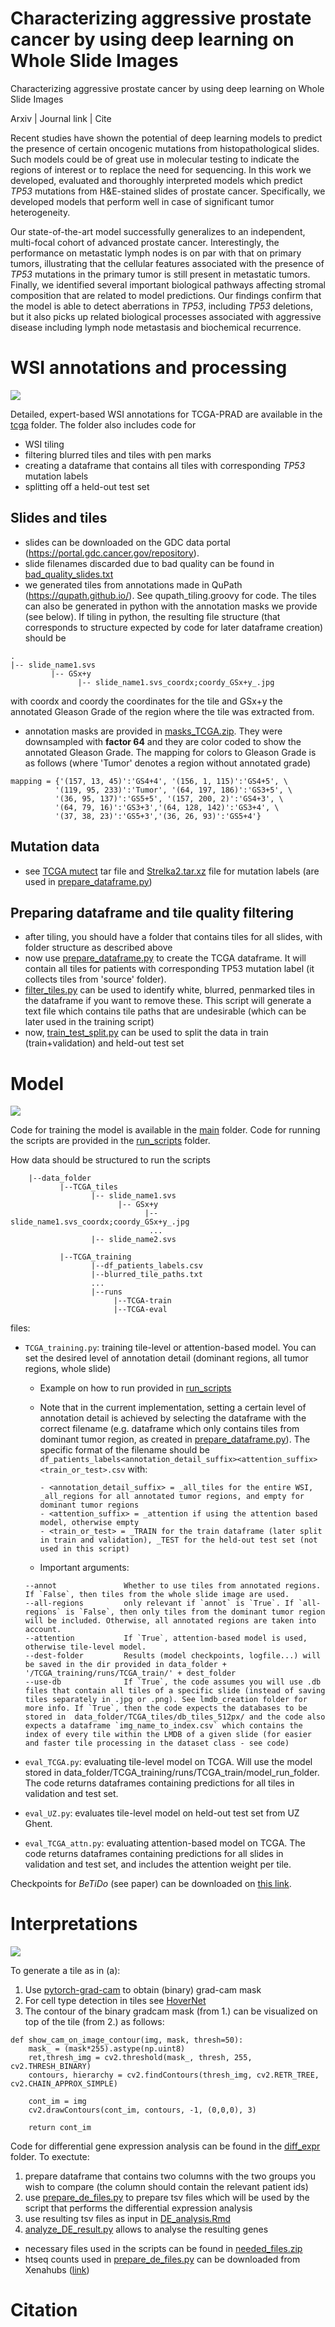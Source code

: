 # Characterizing aggressive prostate cancer by using deep learning on Whole Slide Images

Characterizing aggressive prostate cancer by using deep learning on Whole Slide Images

Arxiv | Journal link | Cite

Recent studies have shown the potential of deep learning models to predict the presence of certain oncogenic mutations from histopathological slides. Such models could be of great use in molecular testing to indicate the regions of interest or to replace the need for sequencing. In this work we developed, evaluated and thoroughly interpreted models which predict _TP53_ mutations from H&E-stained slides of prostate cancer. Specifically, we developed models that perform well in case of significant tumor heterogeneity. 

Our state-of-the-art model successfully generalizes to an independent, multi-focal cohort of advanced prostate cancer. Interestingly, the performance on metastatic lymph nodes is on par with that on primary tumors, illustrating that the cellular features associated with the presence of _TP53_ mutations in the primary tumor is still present in metastatic tumors. Finally, we identified several important biological pathways affecting stromal composition that are related to model predictions. Our findings confirm that the model is able to detect aberrations in _TP53_, including _TP53_ deletions, but it also picks up related biological processes associated with aggressive disease including lymph node metastasis and biochemical recurrence.

# WSI annotations and processing

![](images/annotations.png?raw=true)

Detailed, expert-based WSI annotations for TCGA-PRAD are available in the [tcga](https://github.com/mpizurica/WSI_mut/tree/master/code/data_prep/tcga) folder.
The folder also includes code for 
- WSI tiling
- filtering blurred tiles and tiles with pen marks
- creating a dataframe that contains all tiles with corresponding _TP53_ mutation labels
- splitting off a held-out test set

## Slides and tiles
- slides can be downloaded on the GDC data portal (https://portal.gdc.cancer.gov/repository). 
- slide filenames discarded due to bad quality can be found in [bad_quality_slides.txt](https://github.com/mpizurica/WSI_mut/blob/master/code/data_prep/tcga/bad_qual_slides.txt)
- we generated tiles from annotations made in QuPath (https://qupath.github.io/). See qupath_tiling.groovy for code. The tiles can also be generated in python with the annotation masks we provide (see below). If tiling in python, the resulting file structure (that corresponds to structure expected by code for later dataframe creation) should be
```
.
|-- slide_name1.svs
         |-- GSx+y 
               |-- slide_name1.svs_coordx;coordy_GSx+y_.jpg 
```
with coordx and coordy the coordinates for the tile and GSx+y the annotated Gleason Grade of the region where the tile was extracted from.
- annotation masks are provided in [masks_TCGA.zip](https://github.com/mpizurica/WSI_mut/blob/master/code/data_prep/tcga/masks_TCGA.zip). They were downsampled with __factor 64__ and they are color coded to show the annotated Gleason Grade. The mapping for colors to Gleason Grade is as follows (where 'Tumor' denotes a region without annotated grade)
```
mapping = {'(157, 13, 45)':'GS4+4', '(156, 1, 115)':'GS4+5', \
          '(119, 95, 233)':'Tumor', '(64, 197, 186)':'GS3+5', \
          '(36, 95, 137)':'GS5+5', '(157, 200, 2)':'GS4+3', \
          '(64, 79, 16)':'GS3+3','(64, 128, 142)':'GS3+4', \
          '(37, 38, 23)':'GS5+3','(36, 26, 93)':'GS5+4'}
```

## Mutation data
- see [TCGA mutect](https://github.com/mpizurica/WSI_mut/blob/master/code/data_prep/tcga/TCGA.PRAD.mutect.deca36be-bf05-441a-b2e4-394228f23fbe.DR-10.0.somatic.tar.xz) tar file and [Strelka2.tar.xz](https://github.com/mpizurica/WSI_mut/blob/master/code/data_prep/tcga/Strelka2.tar.xz) file for mutation labels (are used in [prepare_dataframe.py](https://github.com/mpizurica/WSI_mut/blob/master/code/data_prep/tcga/prepare_dataframe.py))

## Preparing dataframe and tile quality filtering
- after tiling, you should have a folder that contains tiles for all slides, with folder structure as described above
- now use [prepare_dataframe.py](https://github.com/mpizurica/WSI_mut/blob/master/code/data_prep/tcga/prepare_dataframe.py) to create the TCGA dataframe. It will contain all tiles for patients with corresponding TP53 mutation label (it collects tiles from 'source' folder).
- [filter_tiles.py](https://github.com/mpizurica/WSI_mut/blob/master/code/data_prep/tcga/filter_tiles.py) can be used to identify white, blurred, penmarked tiles in the dataframe if you want to remove these. This script will generate a text file which contains tile paths that are undesirable (which can be later used in the training script)
- now, [train_test_split.py](https://github.com/mpizurica/WSI_mut/blob/master/code/data_prep/tcga/train_test_split.py) can be used to split the data in train (train+validation) and held-out test set


# Model

![](images/model.png?raw=true)

Code for training the model is available in the [main](https://github.com/mpizurica/WSI_mut/tree/master/code/main) folder. Code for running the scripts are provided in the 
[run_scripts](https://github.com/mpizurica/WSI_mut/tree/master/run_scripts) folder.

How data should be structured to run the scripts

```
    |--data_folder
           |--TCGA_tiles
                  |-- slide_name1.svs
                        |-- GSx+y 
                              |-- slide_name1.svs_coordx;coordy_GSx+y_.jpg 
                               ...
                  |-- slide_name2.svs
                   
           |--TCGA_training
                  |--df_patients_labels.csv
                  |--blurred_tile_paths.txt
                  ...
                  |--runs
                       |--TCGA-train
                       |--TCGA-eval
```

files:

- `TCGA_training.py`: training tile-level or attention-based model. You can set the desired level of annotation detail (dominant regions, all tumor regions, whole slide)
  - Example on how to run provided in [run_scripts](https://github.com/mpizurica/WSI_mut/tree/master/run_scripts)
  - Note that in the current implementation, setting a certain level of annotation detail is achieved by selecting the dataframe with the correct filename (e.g. dataframe
which only contains tiles from dominant tumor region, as created in 
[prepare_dataframe.py](https://github.com/mpizurica/WSI_mut/blob/master/code/data_prep/tcga/prepare_dataframe.py)). The specific format of the filename should be
`df_patients_labels<annotation_detail_suffix><attention_suffix><train_or_test>.csv` with:

        - <annotation_detail_suffix> = _all_tiles for the entire WSI, _all_regions for all annotated tumor regions, and empty for dominant tumor regions
        - <attention_suffix> = _attention if using the attention based model, otherwise empty
        - <train_or_test> = _TRAIN for the train dataframe (later split in train and validation), _TEST for the held-out test set (not used in this script)

  - Important arguments:
  
  ```
  --annot               Whether to use tiles from annotated regions. If `False`, then tiles from the whole slide image are used.
  --all-regions         only relevant if `annot` is `True`. If `all-regions` is `False`, then only tiles from the dominant tumor region will be included. Otherwise, all annotated regions are taken into account. 
  --attention           If `True`, attention-based model is used, otherwise tile-level model.
  --dest-folder         Results (model checkpoints, logfile...) will be saved in the dir provided in data_folder + '/TCGA_training/runs/TCGA_train/' + dest_folder
  --use-db              If `True`, the code assumes you will use .db files that contain all tiles of a specific slide (instead of saving tiles separately in .jpg or .png). See lmdb_creation folder for more info. If `True`, then the code expects the databases to be stored in  data_folder/TCGA_tiles/db_tiles_512px/ and the code also expects a dataframe `img_name_to_index.csv` which contains the index of every tile within the LMDB of a given slide (for easier and faster tile processing in the dataset class - see code)
  ```
  
- `eval_TCGA.py`: evaluating tile-level model on TCGA. Will use the model stored in data_folder/TCGA_training/runs/TCGA_train/model_run_folder. The code returns dataframes containing predictions for all tiles in validation and test set.
- `eval_UZ.py`: evaluates tile-level model on held-out test set from UZ Ghent.
- `eval_TCGA_attn.py`: evaluating attention-based model on TCGA. The code returns dataframes containing predictions for all slides in validation and test set, and includes the attention weight per tile.

Checkpoints for _BeTiDo_ (see paper) can be downloaded on [this link](https://drive.google.com/drive/folders/18-zx6tSvv6M3INFP_UvgLYSmeXqzaiUj?usp=sharing).

# Interpretations

![](images/interpretations.png?raw=true)

To generate a tile as in (a):
1. Use [pytorch-grad-cam](https://github.com/jacobgil/pytorch-grad-cam) to obtain (binary) grad-cam mask
2. For cell type detection in tiles see [HoverNet](https://github.com/vqdang/hover_net)
3. The contour of the binary gradcam mask (from 1.) can be visualized on top of the tile (from 2.) as follows:
 
```
def show_cam_on_image_contour(img, mask, thresh=50):
    mask_ = (mask*255).astype(np.uint8)
    ret,thresh_img = cv2.threshold(mask_, thresh, 255, cv2.THRESH_BINARY)
    contours, hierarchy = cv2.findContours(thresh_img, cv2.RETR_TREE, cv2.CHAIN_APPROX_SIMPLE)
    
    cont_im = img
    cv2.drawContours(cont_im, contours, -1, (0,0,0), 3)
    
    return cont_im
```

Code for differential gene expression analysis can be found in the [diff_expr](https://github.com/mpizurica/WSI_mut/tree/master/code/diff_expr) folder. To exectute:

1. prepare dataframe that contains two columns with the two groups you wish to compare (the column should contain the relevant patient ids)
2. use [prepare_de_files.py](https://github.com/mpizurica/WSI_mut/blob/master/code/diff_expr/prepare_de_files.py) to prepare tsv files which will be used by the script that performs the differential expression analysis
3. use resulting tsv files as input in [DE_analysis.Rmd](https://github.com/mpizurica/WSI_mut/blob/master/code/diff_expr/DE_analysis.Rmd)
4. [analyze_DE_result.py](https://github.com/mpizurica/WSI_mut/blob/master/code/diff_expr/analyze_DE_result.py) allows to analyse the resulting genes 

- necessary files used in the scripts can be found in [needed_files.zip](https://github.com/mpizurica/WSI_mut/blob/master/code/diff_expr/needed_files.zip)
- htseq counts used in [prepare_de_files.py](https://github.com/mpizurica/WSI_mut/blob/master/code/diff_expr/prepare_de_files.py) can be downloaded from Xenahubs ([link](https://xenabrowser.net/datapages/?dataset=TCGA-PRAD.htseq_counts.tsv&host=https%3A%2F%2Fgdc.xenahubs.net&removeHub=https%3A%2F%2Fxena.treehouse.gi.ucsc.edu%3A443))

# Citation
